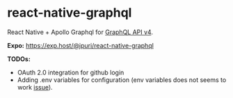 # react-native-graphql

React Native + Apollo Graphql for [GraphQL API v4](https://developer.github.com/v4/).

**Expo:** https://exp.host/@jpuri/react-native-graphql

**TODOs:**

* OAuth 2.0 integration for github login
* Adding .env variables for configuration (env variables does not seems to work [issue](https://github.com/babel/minify/issues/687)).
